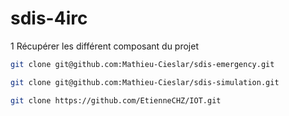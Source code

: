 # sdis-4irc


1 Récupérer les différent composant du projet


```bash
git clone git@github.com:Mathieu-Cieslar/sdis-emergency.git
```
```bash
git clone git@github.com:Mathieu-Cieslar/sdis-simulation.git
```
```bash
git clone https://github.com/EtienneCHZ/IOT.git
```
